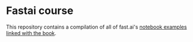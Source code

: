 # Fastai course

This repository contains a compilation of all of fast.ai's [notebook examples linked with the book](https://github.com/fastai/fastbook).
